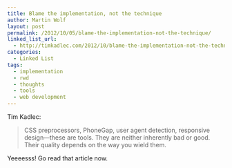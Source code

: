 ```yaml
---
title: Blame the implementation, not the technique
author: Martin Wolf
layout: post
permalink: /2012/10/05/blame-the-implementation-not-the-technique/
linked_list_url:
  - http://timkadlec.com/2012/10/blame-the-implementation-not-the-technique/
categories:
  - Linked List
tags:
  - implementation
  - rwd
  - thoughts
  - tools
  - web development
---
```

<p class="linked-list-quote-author">
  Tim Kadlec:
</p>

> CSS preprocessors, PhoneGap, user agent detection, responsive design—these are tools. They are neither inherently bad or good. Their quality depends on the way you wield them.

Yeeeesss! Go read that article now.